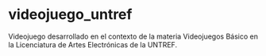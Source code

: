 # videojuego_untref
Videojuego desarrollado en el contexto de la materia Videojuegos Básico en la Licenciatura de Artes Electrónicas de la UNTREF.
